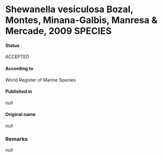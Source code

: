 Shewanella vesiculosa Bozal, Montes, Minana-Galbis, Manresa & Mercade, 2009 SPECIES
=======

#### Status
ACCEPTED

#### According to
World Register of Marine Species

#### Published in
null

#### Original name
null

### Remarks
null